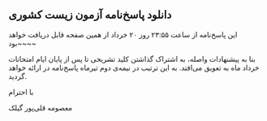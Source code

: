 ## دانلود پاسخ‌نامه آزمون زیست کشوری

این پاسخ‌نامه از ساعت ۲۳:۵۵ روز ۲۰ خرداد از همین صفحه قابل دریافت خواهد بود~~~~

بنا به پیشنهادات واصله، به اشتراک گذاشتن کلید تشریحی تا پس از پایان ایام امتحانات خرداد ماه به تعویق می‌افتد. به این ترتیب در نیمه‌ی دوم تیرماه پاسخ‌نامه در ارائه خواهد گردید. 

با احترام

معصومه قلی‌پور گیلک
